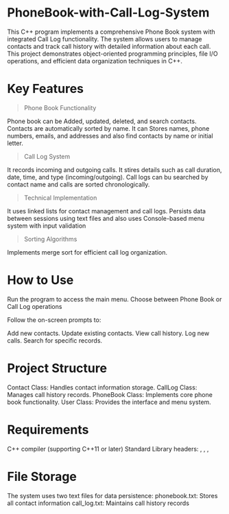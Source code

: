 # PhoneBook-with-Call-Log-System
This C++ program implements a comprehensive Phone Book system with integrated Call Log functionality. The system allows users to manage contacts and track call history with detailed information about each call. This project demonstrates object-oriented programming principles, file I/O operations, and efficient data organization techniques in C++.

# Key Features

> Phone Book Functionality

Phone book can be Added, updated, deleted, and search contacts. Contacts are automatically sorted by name. It can Stores names, phone numbers, emails, and addresses and also find contacts by name or initial letter.

> Call Log System

It records incoming and outgoing calls. It stires details such as call duration, date, time, and type (incoming/outgoing). Call logs can bu searched by contact name and calls are sorted chronologically.

> Technical Implementation

It uses linked lists for contact management and call logs. Persists data between sessions using text files and also uses Console-based menu system with input validation

> Sorting Algorithms

Implements merge sort for efficient call log organization.

# How to Use
Run the program to access the main menu. Choose between Phone Book or Call Log operations

Follow the on-screen prompts to:

Add new contacts. Update existing contacts. View call history. Log new calls. Search for specific records.

# Project Structure
Contact Class: Handles contact information storage.
CallLog Class: Manages call history records.
PhoneBook Class: Implements core phone book functionality.
User Class: Provides the interface and menu system.

# Requirements
C++ compiler (supporting C++11 or later)
Standard Library headers: <iostream>, <fstream>, <string>, <queue>

# File Storage
The system uses two text files for data persistence:
phonebook.txt: Stores all contact information
call_log.txt: Maintains call history records
